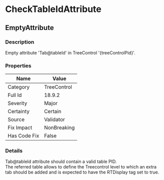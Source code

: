 ﻿---  
uid: Validator_18_9_2  
---

# CheckTableIdAttribute

## EmptyAttribute

### Description

Empty attribute 'Tab@tableId' in TreeControl '{treeControlPid}'.

### Properties

| Name         | Value       |
| ------------ | ----------- |
| Category     | TreeControl |
| Full Id      | 18.9.2      |
| Severity     | Major       |
| Certainty    | Certain     |
| Source       | Validator   |
| Fix Impact   | NonBreaking |
| Has Code Fix | False       |

### Details

Tab@tableId attribute should contain a valid table PID.  
The referred table allows to define the Treecontrol level to which an extra tab should be added and is expected to have the RTDisplay tag set to true.
